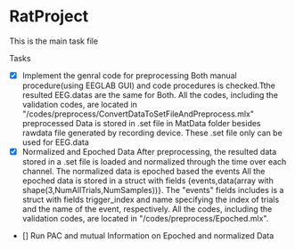 # RatProject
This is the main task file

Tasks

- [x] Implement the genral code for preprocessing 
Both manual procedure(using EEGLAB GUI) and code procedures is checked.Tthe resulted EEG.datas are the same for Both.
All the codes, including the validation codes, are located in "/codes/preprocess/ConvertDataToSetFileAndPreprocess.mlx"
preprocessed Data is stored in .set file in MatData folder besides rawdata file generated by recording device. These .set file only can be used for EEG.data
- [x] Normalized and Epoched Data
After preprocessing, the resulted data stored in a .set file is loaded and normalized through the time over each channel. The normalized data is epoched based the events
All the epoched data is stored in a struct with fields {events,data(array with shape(3,NumAllTrials,NumSamples))}. The "events" fields includes is a struct with fields trigger_index and name specifying the index of trials and the name of the event, respectively.
All the codes, including the validation codes, are located in "/codes/preprocess/Epoched.mlx".
- [] Run PAC and mutual Information on Epoched and normalized Data 

